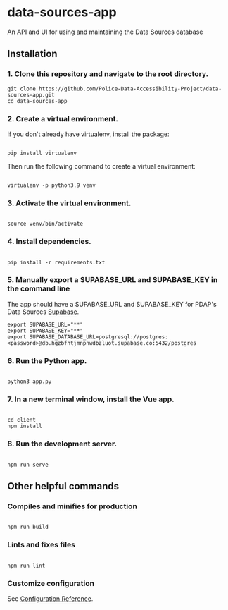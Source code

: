 # data-sources-app

An API and UI for using and maintaining the Data Sources database

## Installation

### 1. Clone this repository and navigate to the root directory.

```
git clone https://github.com/Police-Data-Accessibility-Project/data-sources-app.git
cd data-sources-app
```

### 2. Create a virtual environment.

If you don't already have virtualenv, install the package:

```

pip install virtualenv

```

Then run the following command to create a virtual environment:

```

virtualenv -p python3.9 venv

```

### 3. Activate the virtual environment.

```

source venv/bin/activate

```

### 4. Install dependencies.

```

pip install -r requirements.txt

```

### 5. Manually export a SUPABASE_URL and SUPABASE_KEY in the command line

The app should have a SUPABASE_URL and SUPABASE_KEY for PDAP's Data Sources [Supabase](https://supabase.com/).

```
export SUPABASE_URL="**"
export SUPABASE_KEY="**"
export SUPABASE_DATABASE_URL=postgresql://postgres:<password>@db.hgzbfhtjmnpnwdbzluot.supabase.co:5432/postgres

```

### 6. Run the Python app.

```

python3 app.py

```

### 7. In a new terminal window, install the Vue app.

```

cd client
npm install

```

### 8. Run the development server.

```

npm run serve

```

## Other helpful commands

### Compiles and minifies for production

```

npm run build

```

### Lints and fixes files

```

npm run lint

```

### Customize configuration

See [Configuration Reference](https://cli.vuejs.org/config/).

```

```
